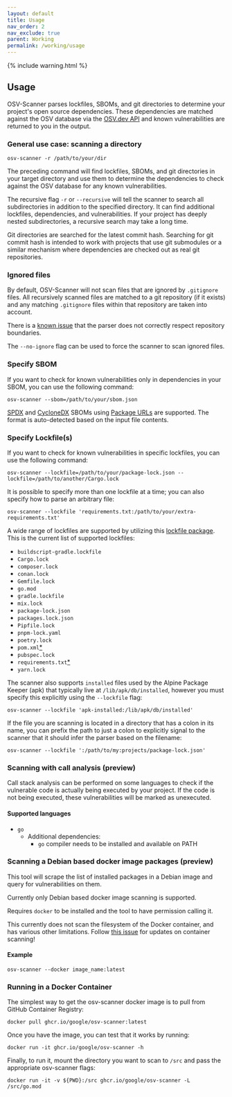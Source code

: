```yaml
---
layout: default
title: Usage
nav_order: 2
nav_exclude: true
parent: Working
permalink: /working/usage
---
```

{% include warning.html %}

## Usage

OSV-Scanner parses lockfiles, SBOMs, and git directories to determine your project's open source dependencies. These dependencies are matched against the OSV database via the [OSV.dev API](https://osv.dev#use-the-api) and known vulnerabilities are returned to you in the output. 

### General use case: scanning a directory

~~~~~~~~~~~~~~~~~~~
osv-scanner -r /path/to/your/dir
~~~~~~~~~~~~~~~~~~~

The preceding command will find lockfiles, SBOMs, and git directories in your target directory and use them to determine the dependencies to check against the OSV database for any known vulnerabilities.

The recursive flag `-r` or `--recursive` will tell the scanner to search all subdirectories in addition to the specified directory. It can find additional lockfiles, dependencies, and vulnerabilities. If your project has deeply nested subdirectories, a recursive search may take a long time. 

Git directories are searched for the latest commit hash. Searching for git commit hash is intended to work with projects that use git submodules or a similar mechanism where dependencies are checked out as real git repositories. 

### Ignored files

By default, OSV-Scanner will not scan files that are ignored by `.gitignore` files. All recursively scanned files are matched to a git repository (if it exists) and any matching `.gitignore` files within that repository are taken into account.

There is a [known issue](https://github.com/google/osv-scanner/issues/209) that the parser does not correctly respect repository boundaries.

The `--no-ignore` flag can be used to force the scanner to scan ignored files.

### Specify SBOM

If you want to check for known vulnerabilities only in dependencies in your SBOM, you can use the following command:

~~~~~~~~~~~~~~~~~~~
osv-scanner --sbom=/path/to/your/sbom.json
~~~~~~~~~~~~~~~~~~~

[SPDX] and [CycloneDX] SBOMs using [Package URLs] are supported. The format is
auto-detected based on the input file contents.

[SPDX]: https://spdx.dev/
[CycloneDX]: https://cyclonedx.org/
[Package URLs]: https://github.com/package-url/purl-spec

### Specify Lockfile(s)
If you want to check for known vulnerabilities in specific lockfiles, you can use the following command:

~~~~~~~~~~~~~~~~~~~
osv-scanner --lockfile=/path/to/your/package-lock.json --lockfile=/path/to/another/Cargo.lock
~~~~~~~~~~~~~~~~~~~

It is possible to specify more than one lockfile at a time; you can also specify how to parse an arbitrary file:

~~~~~~~~~~~~~~~~~~~
osv-scanner --lockfile 'requirements.txt:/path/to/your/extra-requirements.txt'
~~~~~~~~~~~~~~~~~~~

A wide range of lockfiles are supported by utilizing this [lockfile package](https://github.com/google/osv-scanner/tree/main/pkg/lockfile). This is the current list of supported lockfiles:

- `buildscript-gradle.lockfile`
- `Cargo.lock`
- `composer.lock`
- `conan.lock`
- `Gemfile.lock`
- `go.mod`
- `gradle.lockfile`
- `mix.lock`
- `package-lock.json`
- `packages.lock.json`
- `Pipfile.lock`
- `pnpm-lock.yaml`
- `poetry.lock`
- `pom.xml`[\*](https://github.com/google/osv-scanner/issues/35)
- `pubspec.lock`
- `requirements.txt`[\*](https://github.com/google/osv-scanner/issues/34)
- `yarn.lock`

The scanner also supports `installed` files used by the Alpine Package Keeper (apk) that typically live at `/lib/apk/db/installed`,
however you must specify this explicitly using the `--lockfile` flag:

~~~~~~~~~~~~~~~~~~~
osv-scanner --lockfile 'apk-installed:/lib/apk/db/installed'
~~~~~~~~~~~~~~~~~~~

If the file you are scanning is located in a directory that has a colon in its name,
you can prefix the path to just a colon to explicitly signal to the scanner that
it should infer the parser based on the filename:

~~~~~~~~~~~~~~~~~~~
osv-scanner --lockfile ':/path/to/my:projects/package-lock.json'
~~~~~~~~~~~~~~~~~~~

### Scanning with call analysis (preview)

Call stack analysis can be performed on some languages to check if the 
vulnerable code is actually being executed by your project. If the code
is not being executed, these vulnerabilities will be marked as unexecuted.

#### Supported languages
- `go`
  - Additional dependencies:
    - `go` compiler needs to be installed and available on PATH

### Scanning a Debian based docker image packages (preview)

This tool will scrape the list of installed packages in a Debian image and query for vulnerabilities on them.

Currently only Debian based docker image scanning is supported.

Requires `docker` to be installed and the tool to have permission calling it.

This currently does not scan the filesystem of the Docker container, and has various other limitations. Follow [this issue](https://github.com/google/osv-scanner/issues/64) for updates on container scanning!

#### Example

~~~~~~~~~~~~~~~~~~~
osv-scanner --docker image_name:latest
~~~~~~~~~~~~~~~~~~~

### Running in a Docker Container

The simplest way to get the osv-scanner docker image is to pull from GitHub Container Registry:

~~~~~~~~~~~~~~~~~~~
docker pull ghcr.io/google/osv-scanner:latest
~~~~~~~~~~~~~~~~~~~

Once you have the image, you can test that it works by running:

~~~~~~~~~~~~~~~~~~~
docker run -it ghcr.io/google/osv-scanner -h
~~~~~~~~~~~~~~~~~~~

Finally, to run it, mount the directory you want to scan to `/src` and pass the
appropriate osv-scanner flags:

~~~~~~~~~~~~~~~~~~~
docker run -it -v ${PWD}:/src ghcr.io/google/osv-scanner -L /src/go.mod
~~~~~~~~~~~~~~~~~~~